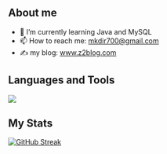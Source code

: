 
## About me

- 🌱 I’m currently learning Java and MySQL
- 📫 How to reach me: mkdir700@gmail.com
- :writing_hand: my blog: <a href="https://www.z2blog.com/" target="blank">www.z2blog.com</a>

## Languages and Tools
<img align="center" src="https://skillicons.dev/icons?i=python,vim,docker,linux,mysql,mongo,redis,flask,fastapi&theme=light" />

## My Stats
[![GitHub Streak](http://github-readme-streak-stats.herokuapp.com?user=mkdir700&hide_border=true&date_format=%5BY.%5Dn.j&locale=zh)](https://git.io/streak-stats)
